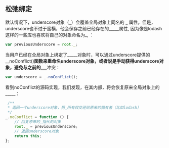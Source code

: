 ## 松弛绑定
默认情况下，underscore对象（__\___）会覆盖全局对象上同名的 __\___ 属性。但是，underscore也不过于蛮横，他会保存之前已经存在的__\___属性, 因为像是lodash这样的一些库也喜欢将自己的对象命名为\_, ：

```js
var previousUnderscore = root._;
```

当用户已经在全局对象上绑定了__\___对象时，可以通过underscore提供的__noConflict()__函数来重命名underscore对象，或者说是手动获得underscore对象，避免与之前的__\___冲突：

```js
var underscore = _.noConflict();
```

看到noConflict的源码实现，我们发现，在其内部，将会恢复原来全局对象上的__\___：

```js
 /**
 * 返回一个underscore对象，把_所有权交还给原来的拥有者（比如lodash）
 */
_.noConflict = function () {
    // 回复原来的_指代的对象
    root._ = previousUnderscore;
    // 返回underscore对象
    return this;
};
```